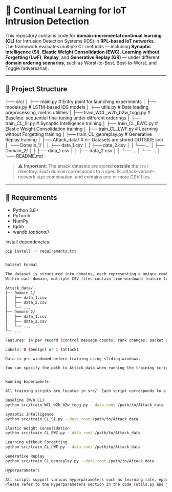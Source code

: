 
# 🧠 Continual Learning for IoT Intrusion Detection

This repository contains code for **domain-incremental continual learning (CL)** for Intrusion Detection Systems (IDS) in **RPL-based IoT networks**.  
The framework evaluates multiple CL methods — including **Synaptic Intelligence (SI)**, **Elastic Weight Consolidation (EWC)**, **Learning without Forgetting (LwF)**, **Replay**, and **Generative Replay (GR)** — under different **domain ordering scenarios**, such as Worst-to-Best, Best-to-Worst, and Toggle (adversarial).

---

## 📁 Project Structure

├── src/
│ ├── main.py # Entry point for launching experiments
│ ├── models.py # LSTM-based IDS models
│ ├── utils.py # Data loading, preprocessing, metric utilities
│ ├── train_WCL_w2b_b2w_togg.py # Baseline: sequential fine-tuning under different orderings
│ ├── train_CL_SI.py # Synaptic Intelligence training
│ ├── train_CL_EWC.py # Elastic Weight Consolidation training
│ ├── train_CL_LWF.py # Learning without Forgetting training
│ ├── train_CL_genreplay.py # Generative Replay training
│
├── Attack_data/ # <-- Datasets are stored OUTSIDE src/
│ ├── Domain_1/
│ │ ├── data_1.csv
│ │ ├── data_2.csv
│ │ └── ...
│ ├── Domain_2/
│ │ ├── data_1.csv
│ │ ├── data_2.csv
│ │ └── ...
│ └── ...
│
└── README.md


> ⚠️ **Important:** The attack datasets are stored **outside** the `src/` directory. Each domain corresponds to a specific attack–variant–network size combination, and contains one or more CSV files.

---

## 🧰 Requirements

- Python 3.8+
- PyTorch
- NumPy
- tqdm
- wandb *(optional)*

Install dependencies:

```bash
pip install -r requirements.txt


Dataset Format

The dataset is structured into domains, each representing a unique combination of attack type, behavioral variant, and network size.
Within each domain, multiple CSV files contain time-windowed feature logs of IoT traffic.

Attack_data/
├── Domain_1/
│   ├── data_1.csv
│   ├── data_2.csv
│   └── ...
├── Domain_2/
│   ├── data_1.csv
│   ├── data_2.csv
│   └── ...
└── ...

Features: 14 per record (control message counts, rank changes, packet stats, etc.)

Labels: 0 (benign) or 1 (attack)

Data is pre-windowed before training using sliding windows.

You can specify the path to Attack_data when running the training scripts using the --data_root argument.


Running Experiments

All training scripts are located in src/. Each script corresponds to a specific continual learning strategy.

Baseline (W/O CL)
python src/train_WCL_w2b_b2w_togg.py --data_root /path/to/Attack_data --scenario w2b

Synaptic Intelligence
python src/train_CL_SI.py --data_root /path/to/Attack_data

Elastic Weight Consolidation
python src/train_CL_EWC.py --data_root /path/to/Attack_data

Learning without Forgetting
python src/train_CL_LWF.py --data_root /path/to/Attack_data

Generative Replay
python src/train_CL_genreplay.py --data_root /path/to/Attack_data

Hyperparameters

All scripts support various hyperparameters such as learning rate, epochs, method-specific weights (e.g., si_c, ewc_lambda, alpha, replay buffer size, etc.).
Please refer to the Hyperparameters section in the code (utils.py and training scripts) to tune them as needed.
